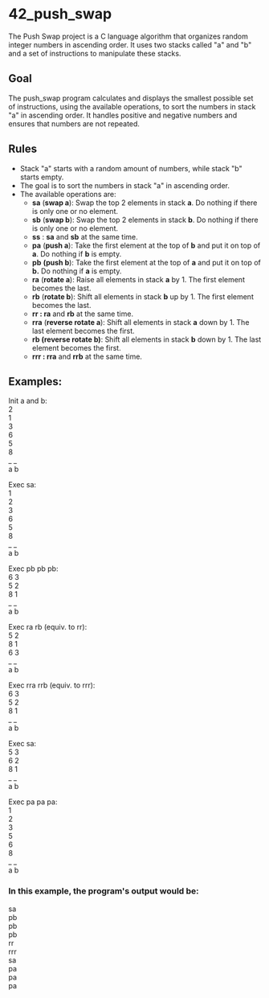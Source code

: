 # 42_push_swap

The Push Swap project is a C language algorithm that organizes random integer numbers in ascending order. It uses two stacks called "a" and "b" and a set of instructions to manipulate these stacks.

## Goal

The push_swap program calculates and displays the smallest possible set of instructions, using the available operations, to sort the numbers in stack "a" in ascending order. It handles positive and negative numbers and ensures that numbers are not repeated.

## Rules

- Stack "a" starts with a random amount of numbers, while stack "b" starts empty.
- The goal is to sort the numbers in stack "a" in ascending order.
- The available operations are:
  - **sa** (**swap a**): Swap the top 2 elements in stack **a**. Do nothing if there is only one or no element.
  - **sb** (**swap b**): Swap the top 2 elements in stack **b**. Do nothing if there is only one or no element.
  - **ss** : **sa** and **sb** at the same time.
  - **pa** (**push a**): Take the first element at the top of **b** and put it on top of **a**. Do nothing if **b** is empty.
  - **pb** **(push b**): Take the first element at the top of **a** and put it on top of **b.** Do nothing if **a** is empty.
  - **ra** (**rotate a**): Raise all elements in stack **a** by 1. The first element becomes the last.
  - **rb** (**rotate b**): Shift all elements in stack **b** up by 1. The first element becomes the last.
  - **rr : ra** and **rb** at the same time.
  - **rra** (**reverse rotate a**): Shift all elements in stack **a** down by 1. The last element becomes the first.
  - **rb (reverse rotate b)**: Shift all elements in stack **b** down by 1. The last element becomes the first.
  - **rrr : rra** and **rrb** at the same time.

## Examples:

Init a and b:  
2  
1  
3  
6  
5  
8  
_ _  
a b  

Exec sa:  
1  
2  
3  
6  
5  
8  
_ _  
a b  

Exec pb pb pb:  
6 3  
5 2  
8 1  
_ _  
a b  

Exec ra rb (equiv. to rr):  
5 2  
8 1  
6 3  
_ _  
a b  

Exec rra rrb (equiv. to rrr):  
6 3  
5 2  
8 1  
_ _  
a b  

Exec sa:  
5 3  
6 2  
8 1  
_ _  
a b  

Exec pa pa pa:  
1  
2  
3  
5  
6  
8  
_ _  
a b  

### In this example, the program's output would be:
sa  
pb  
pb  
pb  
rr  
rrr  
sa  
pa    
pa  
pa  